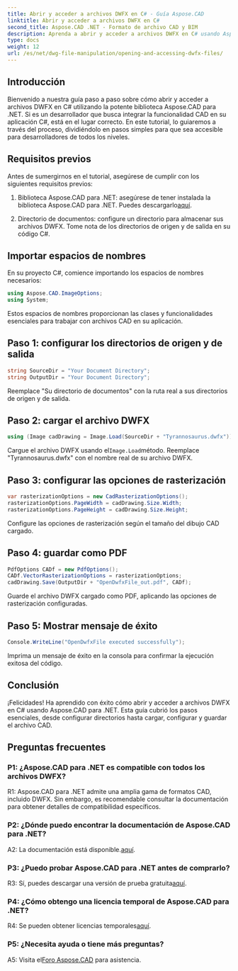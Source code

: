 ```yaml
---
title: Abrir y acceder a archivos DWFX en C# - Guía Aspose.CAD
linktitle: Abrir y acceder a archivos DWFX en C#
second_title: Aspose.CAD .NET - Formato de archivo CAD y BIM
description: Aprenda a abrir y acceder a archivos DWFX en C# usando Aspose.CAD para .NET. Guía paso a paso para una integración perfecta en sus aplicaciones.
type: docs
weight: 12
url: /es/net/dwg-file-manipulation/opening-and-accessing-dwfx-files/
---
```

## Introducción

Bienvenido a nuestra guía paso a paso sobre cómo abrir y acceder a archivos DWFX en C# utilizando la potente biblioteca Aspose.CAD para .NET. Si es un desarrollador que busca integrar la funcionalidad CAD en su aplicación C#, está en el lugar correcto. En este tutorial, lo guiaremos a través del proceso, dividiéndolo en pasos simples para que sea accesible para desarrolladores de todos los niveles.

## Requisitos previos

Antes de sumergirnos en el tutorial, asegúrese de cumplir con los siguientes requisitos previos:

1.  Biblioteca Aspose.CAD para .NET: asegúrese de tener instalada la biblioteca Aspose.CAD para .NET. Puedes descargarlo[aquí](https://releases.aspose.com/cad/net/).

2. Directorio de documentos: configure un directorio para almacenar sus archivos DWFX. Tome nota de los directorios de origen y de salida en su código C#.

## Importar espacios de nombres

En su proyecto C#, comience importando los espacios de nombres necesarios:

```csharp
using Aspose.CAD.ImageOptions;
using System;
```

Estos espacios de nombres proporcionan las clases y funcionalidades esenciales para trabajar con archivos CAD en su aplicación.

## Paso 1: configurar los directorios de origen y de salida

```csharp
string SourceDir = "Your Document Directory";
string OutputDir = "Your Document Directory";
```

Reemplace "Su directorio de documentos" con la ruta real a sus directorios de origen y de salida.

## Paso 2: cargar el archivo DWFX

```csharp
using (Image cadDrawing = Image.Load(SourceDir + "Tyrannosaurus.dwfx"))
```

 Cargue el archivo DWFX usando el`Image.Load`método. Reemplace "Tyrannosaurus.dwfx" con el nombre real de su archivo DWFX.

## Paso 3: configurar las opciones de rasterización

```csharp
var rasterizationOptions = new CadRasterizationOptions();
rasterizationOptions.PageWidth = cadDrawing.Size.Width;
rasterizationOptions.PageHeight = cadDrawing.Size.Height;
```

Configure las opciones de rasterización según el tamaño del dibujo CAD cargado.

## Paso 4: guardar como PDF

```csharp
PdfOptions CADf = new PdfOptions();
CADf.VectorRasterizationOptions = rasterizationOptions;
cadDrawing.Save(OutputDir + "OpenDwfxFile_out.pdf", CADf);
```

Guarde el archivo DWFX cargado como PDF, aplicando las opciones de rasterización configuradas.

## Paso 5: Mostrar mensaje de éxito

```csharp
Console.WriteLine("OpenDwfxFile executed successfully");
```

Imprima un mensaje de éxito en la consola para confirmar la ejecución exitosa del código.

## Conclusión

¡Felicidades! Ha aprendido con éxito cómo abrir y acceder a archivos DWFX en C# usando Aspose.CAD para .NET. Esta guía cubrió los pasos esenciales, desde configurar directorios hasta cargar, configurar y guardar el archivo CAD.

## Preguntas frecuentes

### P1: ¿Aspose.CAD para .NET es compatible con todos los archivos DWFX?

R1: Aspose.CAD para .NET admite una amplia gama de formatos CAD, incluido DWFX. Sin embargo, es recomendable consultar la documentación para obtener detalles de compatibilidad específicos.

### P2: ¿Dónde puedo encontrar la documentación de Aspose.CAD para .NET?

 A2: La documentación está disponible.[aquí](https://reference.aspose.com/cad/net/).

### P3: ¿Puedo probar Aspose.CAD para .NET antes de comprarlo?

 R3: Sí, puedes descargar una versión de prueba gratuita[aquí](https://releases.aspose.com/).

### P4: ¿Cómo obtengo una licencia temporal de Aspose.CAD para .NET?

 R4: Se pueden obtener licencias temporales[aquí](https://purchase.aspose.com/temporary-license/).

### P5: ¿Necesita ayuda o tiene más preguntas?

 A5: Visita el[Foro Aspose.CAD](https://forum.aspose.com/c/cad/19) para asistencia.
